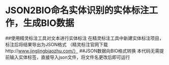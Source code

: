 # JSON2BIO命名实体识别的实体标注工作，生成BIO数据

##使用精灵标注工具对文本进行实体标注
在精灵标注工具中新建实体标注项目，标注后将结果导出为JSON格式
（精灵标注官网下载http://www.jinglingbiaozhu.com/）
##JSON数据向BIO格式转换
本代码无需提前输入实体标签，直接导入json文件，将文件名更改后即可运行

